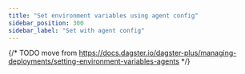 ```yaml
---
title: "Set environment variables using agent config"
sidebar_position: 300
sidebar_label: "Set with agent config"
---
```


{/* TODO move from https://docs.dagster.io/dagster-plus/managing-deployments/setting-environment-variables-agents */}
